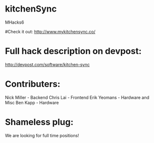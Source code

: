 # kitchenSync
MHacks6

#Check it out:
http://www.mykitchensync.co/

# Full hack description on devpost:
http://devpost.com/software/kitchen-sync

# Contributers:
Nick Miller     - Backend
Chris Lai       - Frontend
Erik Yeomans    - Hardware and Misc
Ben Kapp        - Hardware

# Shameless plug:
We are looking for full time positions! 
